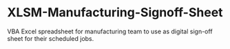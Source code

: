 XLSM-Manufacturing-Signoff-Sheet
================================

VBA Excel spreadsheet for manufacturing team to use as digital sign-off sheet for their scheduled jobs.
